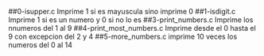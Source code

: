 ##0-isupper.c
Imprime 1 si es mayuscula sino imprime 0
##1-isdigit.c
Imprime 1 si es un numero y 0 si no lo es
##3-print_numbers.c
Imprime los nnumeros del 1 al 9
##4-print_most_numbers.c
Imprime desde el 0 hasta el 9 con excepcion del 2 y 4
##5-more_numbers.c
imprime 10 veces los numeros del 0 al 14
